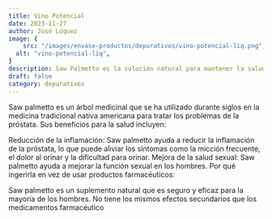 ```yaml
---
title: Vino Potencial
date: 2023-11-27
author: José Lúquez
image: {
 	src: "/images/envase-productos/depurativos/vino-potencial-liq.png",
  alt: "vino-potencial-liq",
}
description: Saw Palmetto es la solución natural para mantener la salud de la próstata
draft: false
category: depurativos
---
```


Saw palmetto es un árbol medicinal que se ha utilizado durante siglos en la medicina tradicional nativa americana para tratar los problemas de la próstata. Sus beneficios para la salud incluyen:

Reducción de la inflamación: Saw palmetto ayuda a reducir la inflamación de la próstata, lo que puede aliviar los síntomas como la micción frecuente, el dolor al orinar y la dificultad para orinar.
Mejora de la salud sexual: Saw palmetto ayuda a mejorar la función sexual en los hombres.
Por qué ingerirla en vez de usar productos farmacéuticos:

Saw palmetto es un suplemento natural que es seguro y eficaz para la mayoría de los hombres. No tiene los mismos efectos secundarios que los medicamentos farmacéutico
